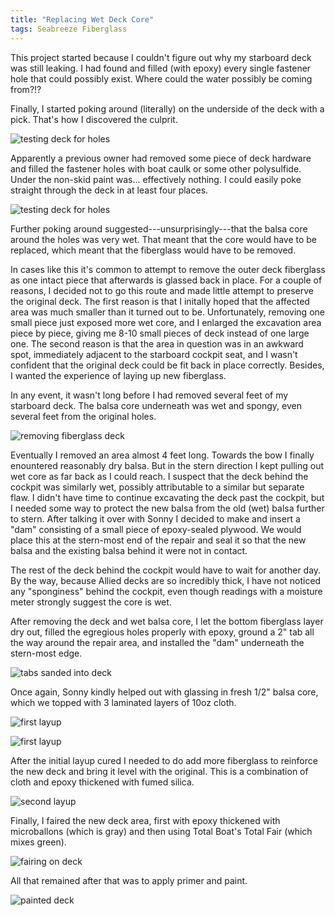 ```yaml
---
title: "Replacing Wet Deck Core"
tags: Seabreeze Fiberglass
---
```


This project started because I couldn't figure out why my starboard deck was still leaking. I had found and filled (with epoxy) every single
fastener hole that could possibly exist. Where could the water possibly be coming from?!?

Finally, I started poking around (literally) on the underside of the deck with a pick. That's how I discovered the culprit.

![testing deck for holes](images/recore/pick1-web.jpg "I started by probing the underside of the deck with a pick. Multiple spots where the pick went straight through")

Apparently a previous owner had removed some piece of deck hardware and filled the fastener holes with boat caulk or some other polysulfide.
Under the non-skid paint was... effectively nothing. I could easily poke straight through the deck in at least four places.

![testing deck for holes](images/recore/pick2-web.jpg "Yeah, this is not supposed to happen...")

Further poking around suggested---unsurprisingly---that the balsa core around the holes was very wet. That meant that the core would have to be replaced,
which meant that the fiberglass would have to be removed.

In cases like this it's common to attempt to remove the outer deck fiberglass as one intact piece that afterwards is glassed back in place. 
For a couple of reasons, I decided not to go this route and made little attempt to preserve the original deck. The first reason is that I initally hoped that the affected
area was much smaller than it turned out to be. Unfortunately, removing one small piece just exposed more wet core, and I enlarged the excavation area piece by piece,
giving me 8-10 small pieces of deck instead of one large one. The second reason is that the area in question was in an awkward spot, immediately
adjacent to the starboard cockpit seat, and I wasn't confident that the original deck could be fit back in place correctly.
Besides, I wanted the experience of laying up new fiberglass.

In any event, it wasn't long before I had removed several feet of my starboard deck. The balsa core underneath was wet and spongy, even several feet
from the original holes.

![removing fiberglass deck](images/recore/deck-removal-web.jpg "Cutting and removing the fiberglass deck to expose the balsa core, which was completely waterlogged")

Eventually I removed an area almost 4 feet long. Towards the bow I finally enountered reasonably dry balsa. But in the stern direction I
kept pulling out wet core as far back as I could reach. I suspect that the deck behind the cockpit was similarly wet, possibly attributable to a similar but separate flaw.
I didn't have time to continue excavating the deck past the cockpit, but I needed some way to protect the new balsa from the old (wet) balsa further
to stern. After talking it over with Sonny I decided to make and insert a "dam" consisting of a small piece of epoxy-sealed plywood. We would
place this at the stern-most end of the repair and seal it so that the new balsa and the existing balsa behind it were not in contact.

The rest of the deck behind the cockpit would have to wait for another day. By the way, because Allied decks are so
incredibly thick, I have not noticed any "sponginess" behind the cockpit, even though readings with a moisture meter strongly
suggest the core is wet.

After removing the deck and wet balsa core, I let the bottom fiberglass layer dry out, filled the egregious holes
properly with epoxy, ground a 2" tab all the way around the repair area, and installed the "dam" underneath the stern-most edge.

![tabs sanded into deck](images/recore/tabs-web.jpg "Here, all wet core has been removed, the bottom fiberglass allowed to dry and holes filled with thickened epoxy")

Once again, Sonny kindly helped out with glassing in fresh 1/2" balsa core, which we topped with 3 laminated layers of 10oz cloth.

![first layup](images/recore/first-layup1-web.jpg "Here's Sonny wetting out fresh balsa core before adding cloth")

![first layup](images/recore/first-layup2-web.jpg "Balsa core covered with 3 layers of 10oz cloth")

After the initial layup cured I needed to do add more fiberglass to reinforce the new deck and bring it level with the
original. This is a combination of cloth and epoxy thickened with fumed silica.

![second layup](images/recore/second-layup-web.jpg "Additional glass to add thickness and strength; two more layers of cloth followed by thickened epoxy")

Finally, I faired the new deck area, first with epoxy thickened with microballons (which is gray) and then using Total
Boat's Total Fair (which mixes green).

![fairing on deck](images/recore/fairing-web.jpg "Final deck surface, faired first with epoxy and microballoons and then using Total Fair")

All that remained after that was to apply primer and paint.

![painted deck](images/recore/recore-painted-web.jpg "And finally finished with primer and three coats of a topcoat paint")
